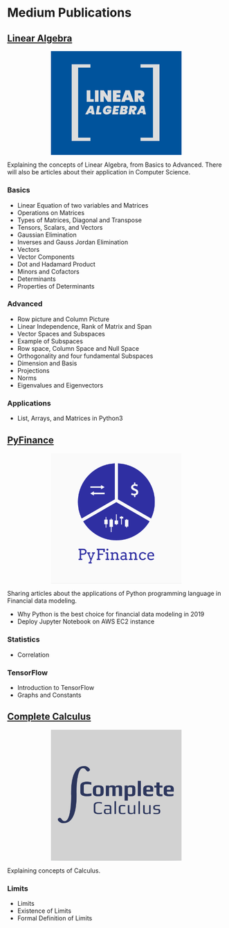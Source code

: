 # Medium Publications

## [Linear Algebra](https://medium.com/linear-algebra)

<img style=" display: block;
     max-width: 60%;
    height: auto;
    margin: auto;
    float: none!important;" src="Linear Algebra/Logo/linalg.png"
    alt ="publication-logo"/>  
    

Explaining the concepts of Linear Algebra, from Basics to Advanced. There will also be articles about their application in Computer Science. 

### Basics

* Linear Equation of two variables and Matrices
* Operations on Matrices
* Types of Matrices, Diagonal and Transpose
* Tensors, Scalars, and Vectors
* Gaussian Elimination
* Inverses and Gauss Jordan Elimination
* Vectors
* Vector Components
* Dot and Hadamard Product  
* Minors and Cofactors  
* Determinants  
* Properties of Determinants  

### Advanced

* Row picture and Column Picture
* Linear Independence, Rank of Matrix and Span
* Vector Spaces and Subspaces
* Example of Subspaces
* Row space, Column Space and Null Space  
* Orthogonality and four fundamental Subspaces  
* Dimension and Basis  
* Projections  
* Norms  
* Eigenvalues and Eigenvectors  

### Applications

* List, Arrays, and Matrices in Python3  

## [PyFinance](https://medium.com/pyfinance)

<img style=" display: block;
     max-width: 60%;
    height: auto;
    margin: auto;
    float: none!important;" src="PyFinance/Logo/pyfin2.png"
    alt ="publication-logo"/>  

Sharing articles about the applications of Python programming language in Financial data modeling.

* Why Python is the best choice for financial data modeling in 2019
* Deploy Jupyter Notebook on AWS EC2 instance  
    
### Statistics  
* Correlation  

### TensorFlow
* Introduction to TensorFlow  
* Graphs and Constants
  
## [Complete Calculus](https://medium.com/complete-calculus)   

<img style=" display: block;
     max-width: 60%;
    height: auto;
    margin: auto;
    float: none!important;" src="Complete Calculus/Logo/cal2.png"
    alt ="publication-logo"/>  

Explaining concepts of Calculus.

### Limits
* Limits
* Existence of Limits
* Formal Definition of Limits

